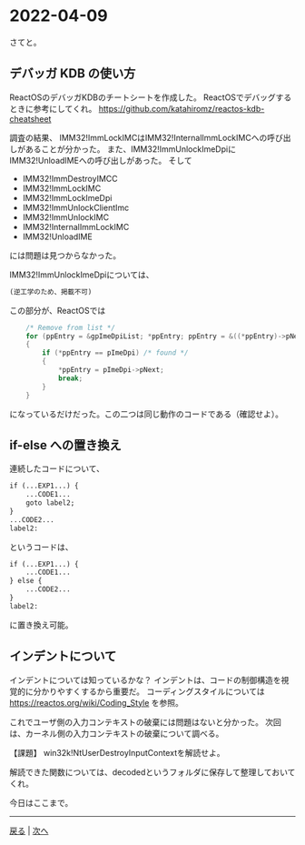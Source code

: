 # 2022-04-09

さてと。

## デバッガ KDB の使い方

ReactOSのデバッガKDBのチートシートを作成した。
ReactOSでデバッグするときに参考にしてくれ。
https://github.com/katahiromz/reactos-kdb-cheatsheet

調査の結果、
IMM32!ImmLockIMCはIMM32!InternalImmLockIMCへの呼び出しがあることが分かった。
また、IMM32!ImmUnlockImeDpiにIMM32!UnloadIMEへの呼び出しがあった。
そして

- IMM32!ImmDestroyIMCC
- IMM32!ImmLockIMC
- IMM32!ImmLockImeDpi
- IMM32!ImmUnlockClientImc
- IMM32!ImmUnlockIMC
- IMM32!InternalImmLockIMC
- IMM32!UnloadIME

には問題は見つからなかった。

IMM32!ImmUnlockImeDpiについては、

```txt
(逆工学のため、掲載不可)
```

この部分が、ReactOSでは

```c
    /* Remove from list */
    for (ppEntry = &gpImeDpiList; *ppEntry; ppEntry = &((*ppEntry)->pNext))
    {
        if (*ppEntry == pImeDpi) /* found */
        {
            *ppEntry = pImeDpi->pNext;
            break;
        }
    }
```

になっているだけだった。この二つは同じ動作のコードである（確認せよ）。

## if-else への置き換え

連続したコードについて、

```txt
if (...EXP1...) {
    ...CODE1...
    goto label2;
}
...CODE2...
label2:
```

というコードは、

```txt
if (...EXP1...) {
    ...CODE1...
} else {
    ...CODE2...
}
label2:
```

に置き換え可能。

## インデントについて

インデントについては知っているかな？
インデントは、コードの制御構造を視覚的に分かりやすくするから重要だ。
コーディングスタイルについては https://reactos.org/wiki/Coding_Style を参照。

これでユーザ側の入力コンテキストの破棄には問題はないと分かった。
次回は、カーネル側の入力コンテキストの破棄について調べる。

【課題】
win32k!NtUserDestroyInputContextを解読せよ。

解読できた関数については、decodedというフォルダに保存して整理しておいてくれ。

今日はここまで。

---

[戻る](2022-04-08.md) | [次へ](2022-04-10.md)

